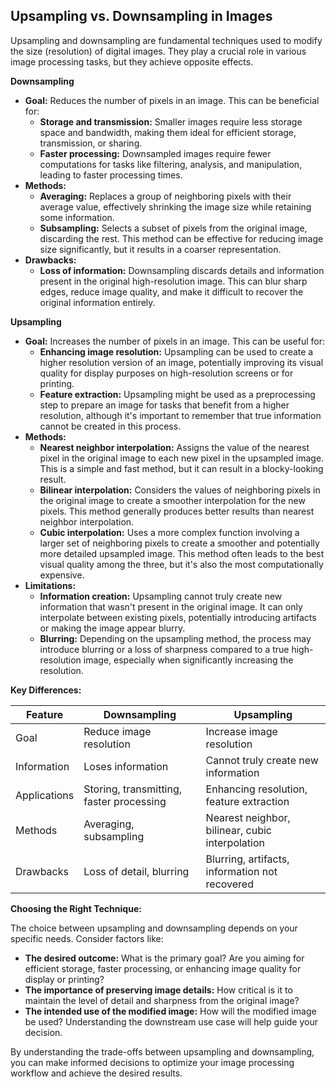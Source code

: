 ## Upsampling vs. Downsampling in Images

Upsampling and downsampling are fundamental techniques used to modify the size (resolution) of digital images. They play a crucial role in various image processing tasks, but they achieve opposite effects.

**Downsampling**

* **Goal:** Reduces the number of pixels in an image. This can be beneficial for:
    * **Storage and transmission:** Smaller images require less storage space and bandwidth, making them ideal for efficient storage, transmission, or sharing.
    * **Faster processing:** Downsampled images require fewer computations for tasks like filtering, analysis, and manipulation, leading to faster processing times.
* **Methods:**
    * **Averaging:** Replaces a group of neighboring pixels with their average value, effectively shrinking the image size while retaining some information.
    * **Subsampling:** Selects a subset of pixels from the original image, discarding the rest. This method can be effective for reducing image size significantly, but it results in a coarser representation.
* **Drawbacks:**
    * **Loss of information:** Downsampling discards details and information present in the original high-resolution image. This can blur sharp edges, reduce image quality, and make it difficult to recover the original information entirely.

**Upsampling**

* **Goal:** Increases the number of pixels in an image. This can be useful for:
    * **Enhancing image resolution:** Upsampling can be used to create a higher resolution version of an image, potentially improving its visual quality for display purposes on high-resolution screens or for printing.
    * **Feature extraction:** Upsampling might be used as a preprocessing step to prepare an image for tasks that benefit from a higher resolution, although it's important to remember that true information cannot be created in this process.
* **Methods:**
    * **Nearest neighbor interpolation:** Assigns the value of the nearest pixel in the original image to each new pixel in the upsampled image. This is a simple and fast method, but it can result in a blocky-looking result.
    * **Bilinear interpolation:** Considers the values of neighboring pixels in the original image to create a smoother interpolation for the new pixels. This method generally produces better results than nearest neighbor interpolation.
    * **Cubic interpolation:** Uses a more complex function involving a larger set of neighboring pixels to create a smoother and potentially more detailed upsampled image. This method often leads to the best visual quality among the three, but it's also the most computationally expensive.
* **Limitations:**
    * **Information creation:** Upsampling cannot truly create new information that wasn't present in the original image. It can only interpolate between existing pixels, potentially introducing artifacts or making the image appear blurry.
    * **Blurring:** Depending on the upsampling method, the process may introduce blurring or a loss of sharpness compared to a true high-resolution image, especially when significantly increasing the resolution.

**Key Differences:**

| Feature        | Downsampling                                  | Upsampling                                        |
|----------------|----------------------------------------------|-------------------------------------------------|
| Goal            | Reduce image resolution                        | Increase image resolution                          |
| Information     | Loses information                              | Cannot truly create new information               |
| Applications    | Storing, transmitting, faster processing     | Enhancing resolution, feature extraction         |
| Methods          | Averaging, subsampling                         | Nearest neighbor, bilinear, cubic interpolation |
| Drawbacks       | Loss of detail, blurring                       | Blurring, artifacts, information not recovered    |

**Choosing the Right Technique:**

The choice between upsampling and downsampling depends on your specific needs. Consider factors like:

* **The desired outcome:** What is the primary goal? Are you aiming for efficient storage, faster processing, or enhancing image quality for display or printing?
* **The importance of preserving image details:** How critical is it to maintain the level of detail and sharpness from the original image?
* **The intended use of the modified image:** How will the modified image be used? Understanding the downstream use case will help guide your decision.

By understanding the trade-offs between upsampling and downsampling, you can make informed decisions to optimize your image processing workflow and achieve the desired results.
